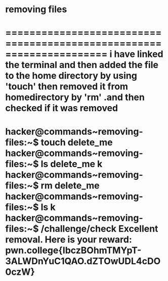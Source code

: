 # removing files 
=====================================================================
i have linked the terminal and then added the file to the home directory by using 'touch' then removed it from homedirectory by 'rm' .and then checked if it was removed
============================================================================
hacker@commands~removing-files:~$ touch delete_me
hacker@commands~removing-files:~$ ls
delete_me  k
hacker@commands~removing-files:~$ rm delete_me
hacker@commands~removing-files:~$ ls
k
hacker@commands~removing-files:~$ /challenge/check
Excellent removal. Here is your reward:
pwn.college{IbczBOhmTMYpT-3ALWDnYuC1QAO.dZTOwUDL4cDO0czW}
=======================================================================================
